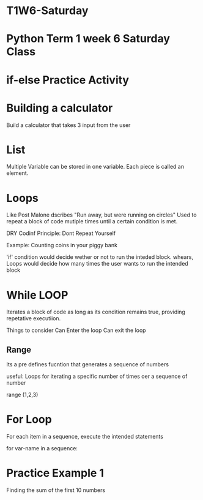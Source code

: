# T1W6-Saturday


# Python Term 1 week 6 Saturday Class

#  if-else Practice Activity

# Building a calculator
Build a calculator that takes 3 input from the user

# List
Multiple Variable can be stored in one variable. Each piece is called an element.

# Loops

Like Post Malone dscribes "Run away, but were running on circles"
Used to repeat a block of code mutiple times until a certain condition is met.

DRY Codinf Principle: Dont Repeat Yourself

Example: Counting coins in your piggy bank

'if' condition  would decide wether or not to run the inteded block. whears,
Loops would decide how many times the user wants to run the intended block

# While LOOP
Iterates a block of code as long as its condition remains true,
providing repetative executiion.

Things to consider
    Can Enter the loop 
    Can exit the loop

## Range
Its a pre defines fucntion that generates a sequence of numbers

useful: Loops for iterating a specific number of times oer a sequence of number

range (1,2,3)

# For Loop
For each item in a sequence, execute the intended statements

for var-name in a sequence:

# Practice Example 1
Finding the sum of the first 10 numbers